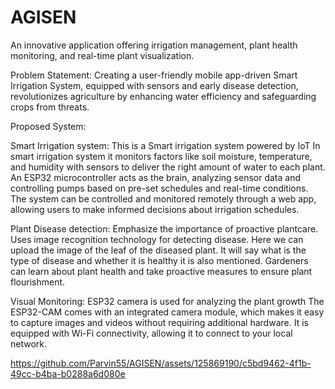 # AGISEN
An innovative application offering irrigation management, plant health monitoring, and real-time plant visualization.


Problem Statement:
Creating a user-friendly mobile app-driven Smart Irrigation System, equipped with sensors and early disease detection, revolutionizes agriculture by enhancing water efficiency and safeguarding crops from threats.

Proposed System:

Smart Irrigation system:
This is a Smart irrigation system powered by IoT
In smart irrigation system it  monitors factors like soil moisture, temperature, and humidity with sensors to deliver the right amount of water to each plant. 
An ESP32 microcontroller acts as the brain, analyzing sensor data and controlling pumps based on pre-set schedules and real-time conditions. 
The system can be controlled and monitored remotely through a web app, allowing users to make informed decisions about irrigation schedules.

Plant Disease detection:
Emphasize the importance of proactive plantcare.
Uses image recognition technology for detecting disease.
Here we can upload the image of the leaf of the diseased plant.
It will say what is the type of disease and  whether it is healthy it is also mentioned. 
Gardeners can learn about plant health and take proactive measures to ensure plant flourishment.

Visual Monitoring:
ESP32 camera is used for analyzing the plant growth
The ESP32-CAM comes with an integrated camera module, which makes it easy to capture images and videos without requiring additional hardware.
It is equipped with Wi-Fi connectivity, allowing it to connect to your local network.





https://github.com/Parvin55/AGISEN/assets/125869190/c5bd9462-4f1b-49cc-b4ba-b0288a6d080e


